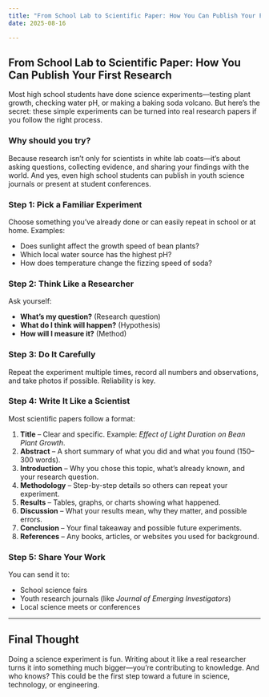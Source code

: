 ```yaml
---
title: "From School Lab to Scientific Paper: How You Can Publish Your First Research"
date: 2025-08-16

---
```


## From School Lab to Scientific Paper: How You Can Publish Your First Research

Most high school students have done science experiments—testing plant growth,
checking water pH, or making a baking soda volcano. But here’s the secret:
these simple experiments can be turned into real research papers if you follow the 
right process.

### Why should you try?
Because research isn’t only for scientists in white lab coats—it’s about asking questions, 
collecting evidence, and sharing your findings with the world. And yes, even high school students 
can publish in youth science journals or present at student conferences.

### Step 1: Pick a Familiar Experiment
Choose something you’ve already done or can easily repeat in school or at home. Examples:

- Does sunlight affect the growth speed of bean plants?
- Which local water source has the highest pH?
- How does temperature change the fizzing speed of soda?

### Step 2: Think Like a Researcher
Ask yourself:
- **What’s my question?** (Research question)  
- **What do I think will happen?** (Hypothesis)  
- **How will I measure it?** (Method)  

### Step 3: Do It Carefully
Repeat the experiment multiple times, record all numbers and observations, and take photos if possible. Reliability is key.

### Step 4: Write It Like a Scientist
Most scientific papers follow a format:
1. **Title** – Clear and specific. Example: *Effect of Light Duration on Bean Plant Growth*.  
2. **Abstract** – A short summary of what you did and what you found (150–300 words).  
3. **Introduction** – Why you chose this topic, what’s already known, and your research question.  
4. **Methodology** – Step-by-step details so others can repeat your experiment.  
5. **Results** – Tables, graphs, or charts showing what happened.  
6. **Discussion** – What your results mean, why they matter, and possible errors.  
7. **Conclusion** – Your final takeaway and possible future experiments.  
8. **References** – Any books, articles, or websites you used for background.  

### Step 5: Share Your Work
You can send it to:
- School science fairs  
- Youth research journals (like *Journal of Emerging Investigators*)  
- Local science meets or conferences  

---

## Final Thought
Doing a science experiment is fun. Writing about it like a real researcher turns it into something much bigger—you’re contributing to knowledge. And who knows? This could be the first step toward a future in science, technology, or engineering.
